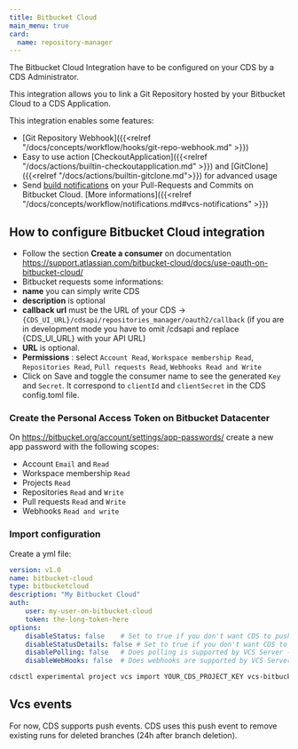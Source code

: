 ```yaml
---
title: Bitbucket Cloud
main_menu: true
card: 
  name: repository-manager
---
```


The Bitbucket Cloud Integration have to be configured on your CDS by a CDS Administrator.

This integration allows you to link a Git Repository hosted by your Bitbucket Cloud
to a CDS Application.

This integration enables some features:

 - [Git Repository Webhook]({{<relref "/docs/concepts/workflow/hooks/git-repo-webhook.md" >}})
 - Easy to use action [CheckoutApplication]({{<relref "/docs/actions/builtin-checkoutapplication.md" >}}) and [GitClone]({{<relref "/docs/actions/builtin-gitclone.md">}}) for advanced usage
 - Send [build notifications](https://confluence.atlassian.com/bitbucket/check-build-status-in-a-pull-request-945541505.html) on your Pull-Requests and Commits on Bitbucket Cloud. [More informations]({{<relref "/docs/concepts/workflow/notifications.md#vcs-notifications" >}})

## How to configure Bitbucket Cloud integration

- Follow the section **Create a consumer** on documentation https://support.atlassian.com/bitbucket-cloud/docs/use-oauth-on-bitbucket-cloud/  
- Bitbucket requests some informations:
 - **name** you can simply write CDS
 - **description** is optional
 - **callback url** must be the URL of your CDS -> `{CDS_UI_URL}/cdsapi/repositories_manager/oauth2/callback` (if you are in development mode you have to omit /cdsapi and replace {CDS_UI_URL} with your API URL)
 - **URL** is optional.
 - **Permissions** : select `Account Read`, `Workspace membership Read`, `Repositories Read`, `Pull requests Read`, `Webhooks Read and Write`
- Click on Save and toggle the consumer name to see the generated `Key` and `Secret`. It correspond to `clientId` and `clientSecret` in the CDS config.toml file.

### Create the Personal Access Token on Bitbucket Datacenter

On https://bitbucket.org/account/settings/app-passwords/ create a new app password with the following scopes:
 - Account `Email` and `Read`
 - Workspace membership `Read`
 - Projects `Read`
 - Repositories `Read` and `Write`
 - Pull requests `Read` and `Write`
 - Webhooks `Read and write`

### Import configuration

Create a yml file:

```yaml
version: v1.0
name: bitbucket-cloud
type: bitbucketcloud
description: "My Bitbucket Cloud"
auth:
    user: my-user-on-bitbucket-cloud
    token: the-long-token-here
options:
    disableStatus: false    # Set to true if you don't want CDS to push statuses on the VCS server - optional
    disableStatusDetails: false # Set to true if you don't want CDS to push CDS URL in statuses on the VCS server - optional
    disablePolling: false   # Does polling is supported by VCS Server - optional
    disableWebHooks: false  # Does webhooks are supported by VCS Server - optional
```

```sh
cdsctl experimental project vcs import YOUR_CDS_PROJECT_KEY vcs-bitbucketcloud.yml
```

## Vcs events

For now, CDS supports push events. CDS uses this push event to remove existing runs for deleted branches (24h after branch deletion).
